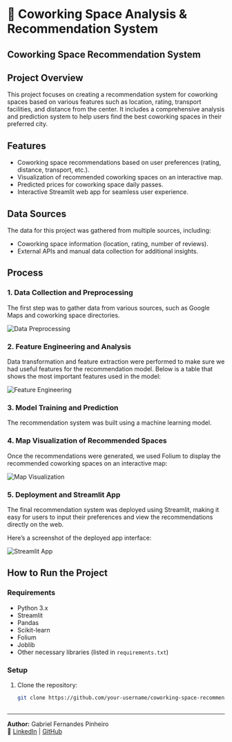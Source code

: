 # 🏢 Coworking Space Analysis & Recommendation System

## Coworking Space Recommendation System

## Project Overview

This project focuses on creating a recommendation system for coworking spaces based on various features such as location, rating, transport facilities, and distance from the center. It includes a comprehensive analysis and prediction system to help users find the best coworking spaces in their preferred city.

## Features

- Coworking space recommendations based on user preferences (rating, distance, transport, etc.).
- Visualization of recommended coworking spaces on an interactive map.
- Predicted prices for coworking space daily passes.
- Interactive Streamlit web app for seamless user experience.

## Data Sources

The data for this project was gathered from multiple sources, including:

- Coworking space information (location, rating, number of reviews).
- External APIs and manual data collection for additional insights.

## Process

### 1. Data Collection and Preprocessing

The first step was to gather data from various sources, such as Google Maps and coworking space directories.

![Data Preprocessing](/workspaces/Coworking/src/Images/DataProcessing.png)

### 2. Feature Engineering and Analysis

Data transformation and feature extraction were performed to make sure we had useful features for the recommendation model. Below is a table that shows the most important features used in the model:

![Feature Engineering](/workspaces/Coworking/src/Images/CorrelationHeatmap.png)

### 3. Model Training and Prediction

The recommendation system was built using a machine learning model.

### 4. Map Visualization of Recommended Spaces

Once the recommendations were generated, we used Folium to display the recommended coworking spaces on an interactive map:

![Map Visualization](/workspaces/Coworking/src/Images/LocationMap.png)

### 5. Deployment and Streamlit App

The final recommendation system was deployed using Streamlit, making it easy for users to input their preferences and view the recommendations directly on the web.

Here’s a screenshot of the deployed app interface:

![Streamlit App](/workspaces/Coworking/src/Images/StreamlitScreenshot.png)

## How to Run the Project

### Requirements

- Python 3.x
- Streamlit
- Pandas
- Scikit-learn
- Folium
- Joblib
- Other necessary libraries (listed in `requirements.txt`)

### Setup

1. Clone the repository:

   ```bash
   git clone https://github.com/your-username/coworking-space-recommendation.git
  

---

 **Author:** Gabriel Fernandes Pinheiro  
🔗 [LinkedIn](https://www.linkedin.com/in/yourprofile) | [GitHub](https://github.com/yourusername)
